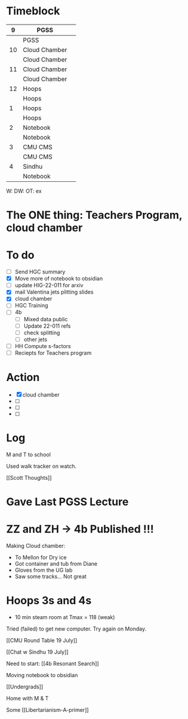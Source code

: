 # Timeblock

| 9   | PGSS          |     |
| --- | ------------- | --- |
|     | PGSS          |     |
| 10  | Cloud Chamber |     |
|     | Cloud Chamber |     |
| 11  | Cloud Chamber |     |
|     | Cloud Chamber |     |
| 12  | Hoops         |     |
|     | Hoops         |     |
| 1   | Hoops         |     |
|     | Hoops         |     |
| 2   | Notebook      |     |
|     | Notebook      |     |
| 3   | CMU CMS       |     |
|     | CMU CMS       |     |
| 4   | Sindhu        |     |
|     | Notebook      |     |

W:
DW:
OT: 
ex

# The ONE thing:  Teachers Program, cloud chamber


# To do
 - [ ] Send HGC summary
 - [x] Move more of notebook to obsidian
 - [ ]  update HIG-22-011 for arxiv
 - [x]  mail Valentina jets plitting slides
 - [x] cloud chamber
 - [ ] HGC Training 
 - [ ] 4b 
	 - [ ] Mixed data public
	 - [ ] Update 22-011 refs
	 - [ ] check splitting 
	 - [ ] other jets
- [ ] HH Compute s-factors
- [ ] Reciepts for Teachers program

# Action
 - [x] cloud chamber
 - [ ] 
 - [ ]  
 - [ ]  


# Log

M and T to school

Used walk tracker on watch.

[[Scott Thoughts]]

# Gave Last PGSS Lecture

# ZZ and ZH -> 4b Published !!!

Making Cloud chamber: 
- To Mellon for Dry ice
- Got container and tub from Diane
- Gloves from the UG lab
- Saw some tracks... Not great

# Hoops  3s and 4s
- 10 min steam room at Tmax = 118 (weak)

Tried (failed) to get new computer.  Try again on Monday.

[[CMU Round Table 19 July]]

[[Chat w Sindhu 19 July]]

Need to start: [[4b Resonant Search]]

Moving notebook to obsidian

[[Undergrads]]

Home with M & T 

Some [[Libertarianism-A-primer]]





